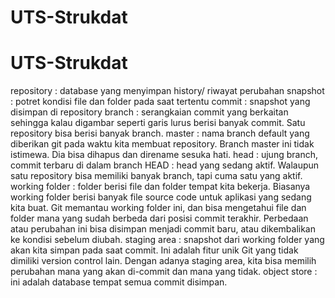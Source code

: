 # UTS-Strukdat
# UTS-Strukdat
repository : database yang menyimpan history/ riwayat perubahan
snapshot : potret kondisi file dan folder pada saat tertentu
commit : snapshot yang disimpan di repository
branch : serangkaian commit yang berkaitan sehingga kalau digambar seperti garis lurus berisi banyak commit. Satu repository bisa berisi banyak branch.
master : nama branch default yang diberikan git pada waktu kita membuat repository. Branch master ini tidak istimewa. Dia bisa dihapus dan direname sesuka hati.
head : ujung branch, commit terbaru di dalam branch
HEAD : head yang sedang aktif. Walaupun satu repository bisa memiliki banyak branch, tapi cuma satu yang aktif.
working folder : folder berisi file dan folder tempat kita bekerja. Biasanya working folder berisi banyak file source code untuk aplikasi yang sedang kita buat. Git memantau working folder ini, dan bisa mengetahui file dan folder mana yang sudah berbeda dari posisi commit terakhir. Perbedaan atau perubahan ini bisa disimpan menjadi commit baru, atau dikembalikan ke kondisi sebelum diubah.
staging area : snapshot dari working folder yang akan kita simpan pada saat commit. Ini adalah fitur unik Git yang tidak dimiliki version control lain. Dengan adanya staging area, kita bisa memilih perubahan mana yang akan di-commit dan mana yang tidak.
object store : ini adalah database tempat semua commit disimpan.
